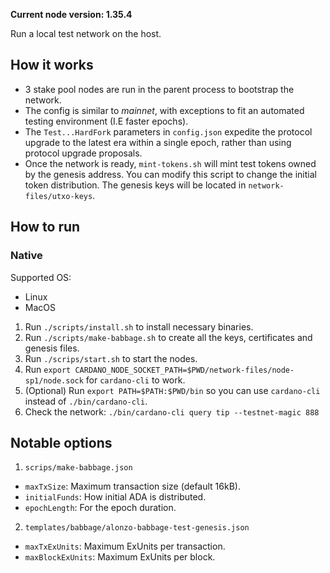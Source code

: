 **Current node version: 1.35.4**

Run a local test network on the host.

## How it works

- 3 stake pool nodes are run in the parent process to bootstrap the network.
- The config is similar to _mainnet_, with exceptions to fit an automated testing environment (I.E faster epochs).
- The `Test...HardFork` parameters in `config.json` expedite the protocol upgrade to the latest era within a single epoch, rather than using protocol upgrade proposals.
- Once the network is ready, `mint-tokens.sh` will mint test tokens owned by the genesis address. You can modify this script to change the initial token distribution. The genesis keys will be located in `network-files/utxo-keys`.

## How to run

### Native

Supported OS:

- Linux
- MacOS

1. Run `./scripts/install.sh` to install necessary binaries.
2. Run `./scripts/make-babbage.sh` to create all the keys, certificates and genesis files.
3. Run `./scrips/start.sh` to start the nodes.
4. Run `export CARDANO_NODE_SOCKET_PATH=$PWD/network-files/node-sp1/node.sock` for `cardano-cli` to work.
5. (Optional) Run `export PATH=$PATH:$PWD/bin` so you can use `cardano-cli` instead of `./bin/cardano-cli`.
6. Check the network: `./bin/cardano-cli query tip --testnet-magic 888`

## Notable options

1. `scrips/make-babbage.json`

- `maxTxSize`: Maximum transaction size (default 16kB).
- `initialFunds`: How initial ADA is distributed.
- `epochLength`: For the epoch duration.

2. `templates/babbage/alonzo-babbage-test-genesis.json`

- `maxTxExUnits`: Maximum ExUnits per transaction.
- `maxBlockExUnits`: Maximum ExUnits per block.
